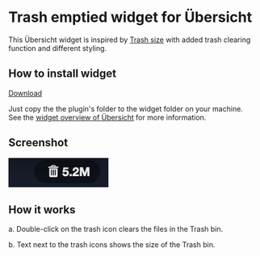 # Trash emptied widget for Übersicht

This Übersicht widget is inspired by [Trash size](https://github.com/MrKireko/trash-size) with added trash clearing function and different styling.

## How to install widget
[Download](https://github.com/david201601/trash-empty-ubersicht-widget/releases/tag/v0.1-beta)

Just copy the the plugin's folder to the widget folder on your machine.  
See the [widget overview of Übersicht](http://tracesof.net/uebersicht-widgets/) for more information.

## Screenshot
![Screenshot](/screenshot.png)

## How it works
a. Double-click on the trash icon clears the files in the Trash bin.

b. Text next to the trash icons shows the size of the Trash bin.
